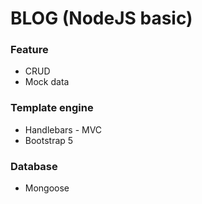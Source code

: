 # BLOG (NodeJS basic)
### Feature
  - CRUD
  - Mock data
### Template engine
  - Handlebars - MVC
  - Bootstrap 5
### Database
  - Mongoose
